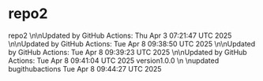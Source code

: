 # repo2
repo2
\n\nUpdated by GitHub Actions: Thu Apr  3 07:21:47 UTC 2025
\n\nUpdated by GitHub Actions: Tue Apr  8 09:38:50 UTC 2025
\n\nUpdated by GitHub Actions: Tue Apr  8 09:39:23 UTC 2025
\n\nUpdated by GitHub Actions: Tue Apr  8 09:41:04 UTC 2025
version1.0.0
\n \nupdated bugithubactions Tue Apr  8 09:44:27 UTC 2025
